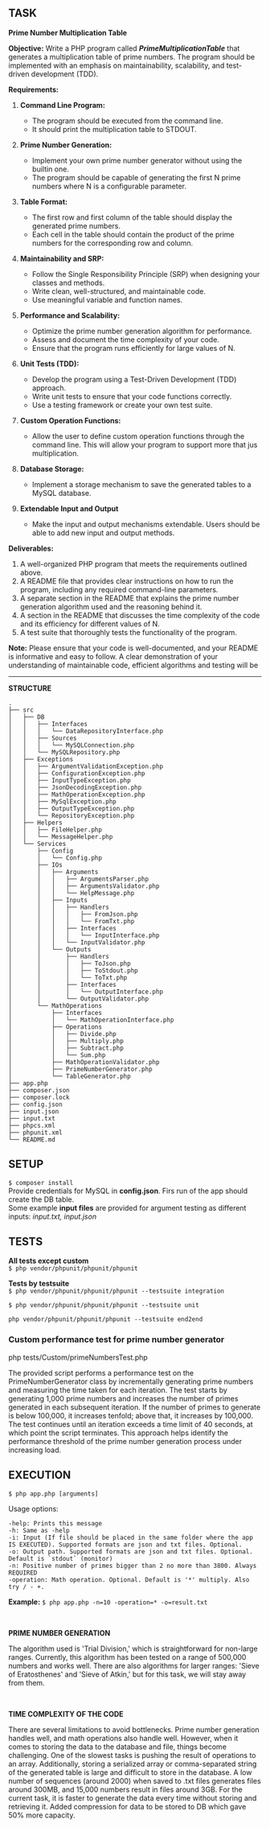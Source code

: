 ## TASK

**Prime Number Multiplication Table**

**Objective:**
Write a PHP program called **_PrimeMultiplicationTable_** that generates a multiplication table of prime numbers. The program should be implemented with an emphasis on maintainability, scalability, and test-driven development (TDD).

**Requirements:**

1. **Command Line Program:**
    - The program should be executed from the command line.
    - It should print the multiplication table to STDOUT.

2. **Prime Number Generation:**
    - Implement your own prime number generator without using the builtin one.
    - The program should be capable of generating the first N prime numbers where N is a configurable parameter.

3. **Table Format:**
    - The first row and first column of the table should display the generated prime numbers.
    - Each cell in the table should contain the product of the prime numbers for the corresponding row and column.

4. **Maintainability and SRP:**
    - Follow the Single Responsibility Principle (SRP) when designing your classes and methods.
    - Write clean, well-structured, and maintainable code.
    - Use meaningful variable and function names.

5. **Performance and Scalability:**
    - Optimize the prime number generation algorithm for performance.
    - Assess and document the time complexity of your code.
    - Ensure that the program runs efficiently for large values of N.

6. **Unit Tests (TDD):**
    - Develop the program using a Test-Driven Development (TDD) approach.
    - Write unit tests to ensure that your code functions correctly.
    - Use a testing framework or create your own test suite.

7. **Custom Operation Functions:**
    - Allow the user to define custom operation functions through the command line. This will allow your program to support more that jus multiplication.

8. **Database Storage:**
    - Implement a storage mechanism to save the generated tables to a MySQL database.

9. **Extendable Input and Output**
    - Make the input and output mechanisms extendable. Users should be able to add new input and output methods.


**Deliverables:**

1. A well-organized PHP program that meets the requirements outlined above.
2. A README file that provides clear instructions on how to run the program, including any required command-line parameters.
3. A separate section in the README that explains the prime number generation algorithm used and the reasoning behind it.
4. A section in the README that discusses the time complexity of the code and its efficiency for different values of N.
5. A test suite that thoroughly tests the functionality of the program.


**Note:**
Please ensure that your code is well-documented, and your README is informative and easy to follow. A clear demonstration of your understanding of maintainable code, efficient algorithms and testing will be

--------------------

**STRUCTURE**
```text
.
├── src
│   ├── DB
│   │   ├── Interfaces
│   │   │   └── DataRepositoryInterface.php
│   │   ├── Sources
│   │   │   └── MySQLConnection.php
│   │   └── MySQLRepository.php
│   ├── Exceptions
│   │   ├── ArgumentValidationException.php
│   │   ├── ConfigurationException.php
│   │   ├── InputTypeException.php
│   │   ├── JsonDecodingException.php
│   │   ├── MathOperationException.php
│   │   ├── MySqlException.php
│   │   ├── OutputTypeException.php
│   │   └── RepositoryException.php
│   ├── Helpers
│   │   ├── FileHelper.php
│   │   └── MessageHelper.php
│   └── Services
│       ├── Config
│       │   └── Config.php
│       ├── IOs
│       │   ├── Arguments
│       │   │   ├── ArgumentsParser.php
│       │   │   ├── ArgumentsValidator.php
│       │   │   └── HelpMessage.php
│       │   ├── Inputs
│       │   │   ├── Handlers
│       │   │   │   ├── FromJson.php
│       │   │   │   └── FromTxt.php
│       │   │   ├── Interfaces
│       │   │   │   └── InputInterface.php
│       │   │   └── InputValidator.php
│       │   └── Outputs
│       │       ├── Handlers
│       │       │   ├── ToJson.php
│       │       │   ├── ToStdout.php
│       │       │   └── ToTxt.php
│       │       ├── Interfaces
│       │       │   └── OutputInterface.php
│       │       └── OutputValidator.php
│       └── MathOperations
│           ├── Interfaces
│           │   └── MathOperationInterface.php
│           ├── Operations
│           │   ├── Divide.php
│           │   ├── Multiply.php
│           │   ├── Subtract.php
│           │   └── Sum.php
│           ├── MathOperationValidator.php
│           ├── PrimeNumberGenerator.php
│           └── TableGenerator.php
├── app.php
├── composer.json
├── composer.lock
├── config.json
├── input.json
├── input.txt
├── phpcs.xml
├── phpunit.xml
└── README.md
```

## **SETUP**
```$ composer install```
<br>
Provide credentials for MySQL in **config.json**. Firs run of the app should create the DB table.
<br>Some example **input files** are provided for argument testing as different inputs: _input.txt, input.json_

## **TESTS**

**All tests except custom**<br>
```$ php vendor/phpunit/phpunit/phpunit```

**Tests by testsuite**<br>
```$ php vendor/phpunit/phpunit/phpunit --testsuite integration```<br>

```$ php vendor/phpunit/phpunit/phpunit --testsuite unit```<br>

```php vendor/phpunit/phpunit/phpunit --testsuite end2end```<br>

### **Custom performance test for prime number generator**
php tests/Custom/primeNumbersTest.php

The provided script performs a performance test on the PrimeNumberGenerator class by incrementally generating prime numbers and measuring the time taken for each iteration. The test starts by generating 1,000 prime numbers and increases the number of primes generated in each subsequent iteration. If the number of primes to generate is below 100,000, it increases tenfold; above that, it increases by 100,000. The test continues until an iteration exceeds a time limit of 40 seconds, at which point the script terminates. This approach helps identify the performance threshold of the prime number generation process under increasing load.


## **EXECUTION**

```$ php app.php [arguments] ```

Usage options:
```text
-help: Prints this message
-h: Same as -help
-i: Input (If file should be placed in the same folder where the app IS EXECUTED). Supported formats are json and txt files. Optional.
-o: Output path. Supported formats are json and txt files. Optional. Default is `stdout` (monitor)
-n: Positive number of primes bigger than 2 no more than 3800. Always REQUIRED
-operation: Math operation. Optional. Default is '*' multiply. Also try / - +.
```

**Example:**
```$ php app.php -n=10 -operation=* -o=result.txt```

<br>

**PRIME NUMBER GENERATION**

The algorithm used is 'Trial Division,' which is straightforward for non-large ranges. Currently, this algorithm has been tested on a range of 500,000 numbers and works well. There are also algorithms for larger ranges: 'Sieve of Eratosthenes' and 'Sieve of Atkin,' but for this task, we will stay away from them.

<br>

**TIME COMPLEXITY OF THE CODE**

There are several limitations to avoid bottlenecks. Prime number generation handles well, and math operations also handle well. However, when it comes to storing the data to the database and file, things become challenging. One of the slowest tasks is pushing the result of operations to an array. Additionally, storing a serialized array or comma-separated string of the generated table is large and difficult to store in the database. A low number of sequences (around 2000) when saved to .txt files generates files around 300MB, and 15,000 numbers result in files around 3GB. For the current task, it is faster to generate the data every time without storing and retrieving it. Added compression for data to be stored to DB which gave 50% more capacity.

